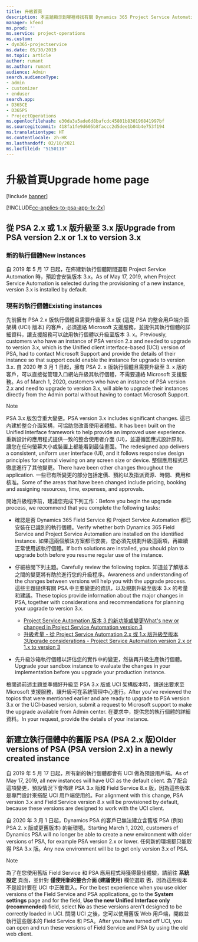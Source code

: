 ```yaml
---
title: 升級首頁
description: 本主題顯示到哪裡尋找有關 Dynamics 365 Project Service Automation 的新功能和其已變更功能的重要資訊，以及升級為最新版本的程序。
manager: kfend
ms.prod: ''
ms.service: project-operations
ms.custom:
- dyn365-projectservice
ms.date: 05/30/2019
ms.topic: article
author: rumant
ms.author: rumant
audience: Admin
search.audienceType:
- admin
- customizer
- enduser
search.app:
- D365CE
- D365PS
- ProjectOperations
ms.openlocfilehash: e30da3a5ade6d8bafcdc45801b830196841997bf
ms.sourcegitcommit: 418fa1fe9d605b8faccc2d5dee1b04b4e753f194
ms.translationtype: HT
ms.contentlocale: zh-HK
ms.lasthandoff: 02/10/2021
ms.locfileid: "5150110"
---
```

# <a name="upgrade-home-page"></a><span data-ttu-id="02f4c-103">升級首頁</span><span class="sxs-lookup"><span data-stu-id="02f4c-103">Upgrade home page</span></span>

[!include [banner](../includes/psa-now-project-operations.md)]

[!INCLUDE[cc-applies-to-psa-app-1x-2x](../includes/cc-applies-to-psa-app-1x-2x.md)]

## <a name="upgrade-from-psa-version-2x-or-1x-to-version-3x"></a><span data-ttu-id="02f4c-104">從 PSA 2.x 或 1.x 版升級至 3.x 版</span><span class="sxs-lookup"><span data-stu-id="02f4c-104">Upgrade from PSA version 2.x or 1.x to version 3.x</span></span>

### <a name="new-instances"></a><span data-ttu-id="02f4c-105">新的執行個體</span><span class="sxs-lookup"><span data-stu-id="02f4c-105">New instances</span></span>

<span data-ttu-id="02f4c-106">自 2019 年 5 月 17 日起，在佈建新執行個體期間選取 Project Service Automation 時，預設會安裝版本 3.x。</span><span class="sxs-lookup"><span data-stu-id="02f4c-106">As of May 17, 2019, when Project Service Automation is selected during the provisioning of a new instance, version 3.x is installed by default.</span></span>

### <a name="existing-instances"></a><span data-ttu-id="02f4c-107">現有的執行個體</span><span class="sxs-lookup"><span data-stu-id="02f4c-107">Existing instances</span></span>

<span data-ttu-id="02f4c-108">先前擁有 PSA 2.x 版執行個體且需要升級至 3.x 版 (這是 PSA 的整合用戶端介面架構 (UCI) 版本) 的客戶，必須連絡 Microsoft 支援服務，並提供其執行個體的詳細資料，讓支援服務可以啟用執行個體以升級至版本 3. x。</span><span class="sxs-lookup"><span data-stu-id="02f4c-108">Previously, customers who have an instance of PSA version 2.x and needed to upgrade to version 3.x, which is the Unified client interface-based (UCI) version of PSA, had to contact Microsoft Support and provide the details of their instance so that support could enable the instance for upgrade to version 3.x.</span></span> <span data-ttu-id="02f4c-109">自 2020 年 3 月 1 日起，擁有 PSA 2. x 版執行個體且需要升級至 3. x 版的客戶，可以直接從管理入口網站升級其執行個體，不需要連絡 Microsoft 支援服務。</span><span class="sxs-lookup"><span data-stu-id="02f4c-109">As of March 1, 2020, customers who have an instance of PSA version 2.x and need to upgrade to version 3.x, will able to upgrade their instances directly from the Admin portal without having to contact Microsoft Support.</span></span>  

> [!NOTE]
> <span data-ttu-id="02f4c-110">PSA 3.x 版包含重大變更。</span><span class="sxs-lookup"><span data-stu-id="02f4c-110">PSA version 3.x includes significant changes.</span></span> <span data-ttu-id="02f4c-111">這已內建於整合介面架構，可協助您改善使用者體驗。</span><span class="sxs-lookup"><span data-stu-id="02f4c-111">It has been built on the Unified Interface framework to help provide an improved user experience.</span></span> <span data-ttu-id="02f4c-112">重新設計的應用程式提供一致的整合使用者介面 (UI)，並遵循回應式設計原則，讓您在任何螢幕大小或裝置上都能看到最佳畫面。</span><span class="sxs-lookup"><span data-stu-id="02f4c-112">The redesigned app delivers a consistent, uniform user interface (UI), and it follows responsive design principles for optimal viewing on any screen size or device.</span></span> <span data-ttu-id="02f4c-113">整個應用程式已徹底進行了其他變更。</span><span class="sxs-lookup"><span data-stu-id="02f4c-113">There have been other changes throughout the application.</span></span> <span data-ttu-id="02f4c-114">一些已有所變更的部分包括定價、預約以及指派資源、時間、費用和核准。</span><span class="sxs-lookup"><span data-stu-id="02f4c-114">Some of the areas that have been changed include pricing, booking and assigning resources, time, expenses, and approvals.</span></span>

<span data-ttu-id="02f4c-115">開始升級程序前，建議您完成下列工作：</span><span class="sxs-lookup"><span data-stu-id="02f4c-115">Before you begin the upgrade process, we recommend that you complete the following tasks:</span></span>

- <span data-ttu-id="02f4c-116">確認是否 Dynamics 365 Field Service 和 Project Service Automation 都已安裝在已識別的執行個體。</span><span class="sxs-lookup"><span data-stu-id="02f4c-116">Verify whether both Dynamics 365 Field Service and Project Service Automation are installed on the identified instance.</span></span> <span data-ttu-id="02f4c-117">如果這兩個解決方案都已安裝，您必須先規劃升級這兩項，再繼續正常使用該執行個體。</span><span class="sxs-lookup"><span data-stu-id="02f4c-117">If both solutions are installed, you should plan to upgrade both before you resume regular use of the instance.</span></span>
- <span data-ttu-id="02f4c-118">仔細檢閱下列主題。</span><span class="sxs-lookup"><span data-stu-id="02f4c-118">Carefully review the following topics.</span></span> <span data-ttu-id="02f4c-119">知道並了解版本之間的變更將有助於進行您的升級程序。</span><span class="sxs-lookup"><span data-stu-id="02f4c-119">Awareness and understanding of the changes between versions will help you with the upgrade process.</span></span> <span data-ttu-id="02f4c-120">這些主題提供有關 PSA 中主要變更的資訊，以及規劃升級至版本 3.x 的考量和建議。</span><span class="sxs-lookup"><span data-stu-id="02f4c-120">These topics provide information about the major changes in PSA, together with considerations and recommendations for planning your upgrade to version 3.x.</span></span>

    - [<span data-ttu-id="02f4c-121">Project Service Automation 版本 3 的新功能或變更</span><span class="sxs-lookup"><span data-stu-id="02f4c-121">What's new or changed in Project Service Automation version 3</span></span>](whats-new-changed-v3.md)
    - [<span data-ttu-id="02f4c-122">升級考量 - 從 Project Service Automation 2.x 或 1.x 版升級至版本 3</span><span class="sxs-lookup"><span data-stu-id="02f4c-122">Upgrade considerations - Project Service Automation version 2.x or 1.x to version 3</span></span>](upgrade-v3.md)

- <span data-ttu-id="02f4c-123">先升級沙箱執行個體以評估您的實作中的變更，然後再升級生產執行個體。</span><span class="sxs-lookup"><span data-stu-id="02f4c-123">Upgrade your sandbox instance to evaluate the changes in your implementation before you upgrade your production instance.</span></span>

<span data-ttu-id="02f4c-124">檢閱過前述主題並準備好升級至 PSA 3.x 版或 UCI 架構版本時，請送出要求至 Microsoft 支援服務，讓升級可在系統管理中心進行。</span><span class="sxs-lookup"><span data-stu-id="02f4c-124">After you've reviewed the topics that were mentioned earlier and are ready to upgrade to PSA version 3.x or the UCI-based version, submit a request to Microsoft support to make the upgrade available from Admin center.</span></span> <span data-ttu-id="02f4c-125">在要求中，提供您的執行個體的詳細資料。</span><span class="sxs-lookup"><span data-stu-id="02f4c-125">In your request, provide the details of your instance.</span></span>

## <a name="older-versions-of-psa-psa-version-2x-in-a-newly-created-instance"></a><span data-ttu-id="02f4c-126">新建立執行個體中的舊版 PSA (PSA 2.x 版)</span><span class="sxs-lookup"><span data-stu-id="02f4c-126">Older versions of PSA (PSA version 2.x) in a newly created instance</span></span>

<span data-ttu-id="02f4c-127">自 2019 年 5 月 17 日起，所有新的執行個體都會有 UCI 做為預設用戶端。</span><span class="sxs-lookup"><span data-stu-id="02f4c-127">As of May 17, 2019, all new instances will have UCI as the default client.</span></span> <span data-ttu-id="02f4c-128">為了配合這項變更，預設情況下會佈建 PSA 3.x 版和 Field Service 8.x 版，因為這些版本是專門設計來搭配 UCI 用戶端使用的。</span><span class="sxs-lookup"><span data-stu-id="02f4c-128">For alignment with this change, PSA version 3.x and Field Service version 8.x will be provisioned by default, because these versions are designed to work with the UCI client.</span></span>

<span data-ttu-id="02f4c-129">自 2020 年 3 月 1 日起，Dynamics PSA 的客戶已無法建立含舊版 PSA (例如 PSA 2. x 版或更舊版本) 的新環境。</span><span class="sxs-lookup"><span data-stu-id="02f4c-129">Starting March 1, 2020, customers of Dynamics PSA will no longer be able to create a new environment with older versions of PSA, for example PSA version 2.x or lower.</span></span> <span data-ttu-id="02f4c-130">任何新的環境都只能取得 PSA 3.x 版。</span><span class="sxs-lookup"><span data-stu-id="02f4c-130">Any new environment will be to get only version 3.x of PSA.</span></span>

> [!NOTE]
> <span data-ttu-id="02f4c-131">為了在您使用舊版 Field Service 和 PSA 應用程式時獲得最佳體驗，請前往 **系統設定** 頁面，並針對 **僅使用新的整合介面 (建議使用)** 欄位選取 **否**，因為這些版本不是設計要在 UCI 中正確載入。</span><span class="sxs-lookup"><span data-stu-id="02f4c-131">For the best experience when you use older versions of the Field Service and PSA applications, go to the **System settings** page and for the field, **Use the new Unified Interface only (recommended)** field, select **No** as these versions aren't designed to be correctly loaded in UCI.</span></span> <span data-ttu-id="02f4c-132">關閉 UCI 之後，您可以使用舊版 Web 用戶端，開啟並執行這些版本的 Field Service 和 PSA。</span><span class="sxs-lookup"><span data-stu-id="02f4c-132">After you have turned off UCI, you can open and run these versions of Field Service and PSA by using the old web client.</span></span> 
